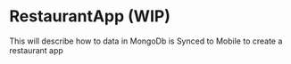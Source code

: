 # RestaurantApp (WIP)

This will describe how to data in MongoDb is Synced to Mobile to create a restaurant app


